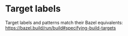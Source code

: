 # Target labels

Target labels and patterns match their Bazel equivalents: https://bazel.build/run/build#specifying-build-targets 
